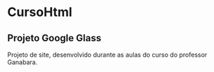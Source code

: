 # CursoHtml
## Projeto Google Glass
Projeto de site, desenvolvido durante as aulas do curso do professor Ganabara.

